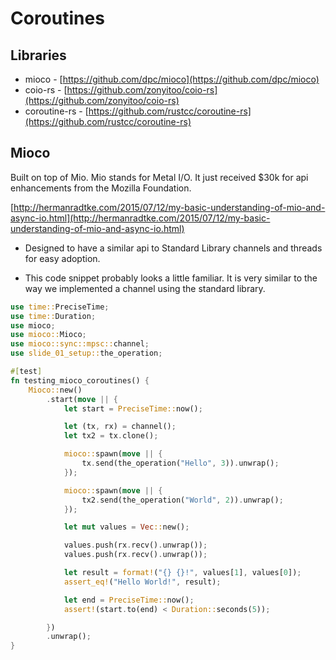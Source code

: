 # Coroutines

## Libraries

- mioco - [https://github.com/dpc/mioco](https://github.com/dpc/mioco)
- coio-rs - [https://github.com/zonyitoo/coio-rs](https://github.com/zonyitoo/coio-rs)
- coroutine-rs - [https://github.com/rustcc/coroutine-rs](https://github.com/rustcc/coroutine-rs)

## Mioco

Built on top of Mio. Mio stands for Metal I/O. It just received $30k for api enhancements from the Mozilla Foundation.

[http://hermanradtke.com/2015/07/12/my-basic-understanding-of-mio-and-async-io.html](http://hermanradtke.com/2015/07/12/my-basic-understanding-of-mio-and-async-io.html)

<div class="notes">

- Designed to have a similar api to Standard Library channels and threads for easy adoption.

- This code snippet probably looks a little familiar. It is very similar to the way we implemented a channel using the standard library.

</div>

```rust
use time::PreciseTime;
use time::Duration;
use mioco;
use mioco::Mioco;
use mioco::sync::mpsc::channel;
use slide_01_setup::the_operation;

#[test]
fn testing_mioco_coroutines() {
    Mioco::new()
        .start(move || {
            let start = PreciseTime::now();

            let (tx, rx) = channel();
            let tx2 = tx.clone();

            mioco::spawn(move || {
                tx.send(the_operation("Hello", 3)).unwrap();
            });

            mioco::spawn(move || {
                tx2.send(the_operation("World", 2)).unwrap();
            });

            let mut values = Vec::new();

            values.push(rx.recv().unwrap());
            values.push(rx.recv().unwrap());

            let result = format!("{} {}!", values[1], values[0]);
            assert_eq!("Hello World!", result);

            let end = PreciseTime::now();
            assert!(start.to(end) < Duration::seconds(5));

        })
        .unwrap();
}
```

